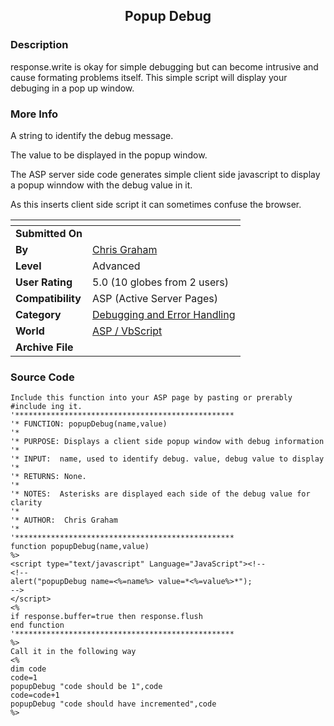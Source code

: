 ﻿<div align="center">

## Popup Debug


</div>

### Description

response.write is okay for simple debugging but can become intrusive and cause formating problems itself. This simple script will display your debuging in a pop up window.
 
### More Info
 
A string to identify the debug message.

The value to be displayed in the popup window.

The ASP server side code generates simple client side javascript to display a popup winndow with the debug value in it.

As this inserts client side script it can sometimes confuse the browser.


<span>             |<span>
---                |---
**Submitted On**   |
**By**             |[Chris Graham](https://github.com/Planet-Source-Code/PSCIndex/blob/master/ByAuthor/chris-graham.md)
**Level**          |Advanced
**User Rating**    |5.0 (10 globes from 2 users)
**Compatibility**  |ASP \(Active Server Pages\)
**Category**       |[Debugging and Error Handling](https://github.com/Planet-Source-Code/PSCIndex/blob/master/ByCategory/debugging-and-error-handling__4-6.md)
**World**          |[ASP / VbScript](https://github.com/Planet-Source-Code/PSCIndex/blob/master/ByWorld/asp-vbscript.md)
**Archive File**   |[](https://github.com/Planet-Source-Code/chris-graham-popup-debug__4-6511/archive/master.zip)





### Source Code

```
Include this function into your ASP page by pasting or prerably #include ing it.
'*************************************************
'* FUNCTION: popupDebug(name,value)
'*
'* PURPOSE: Displays a client side popup window with debug information
'*
'* INPUT:  name, used to identify debug. value, debug value to display
'*
'* RETURNS: None.
'*
'* NOTES:  Asterisks are displayed each side of the debug value for clarity
'*
'* AUTHOR:  Chris Graham
'*
'*************************************************
function popupDebug(name,value)
%>
<script type="text/javascript" Language="JavaScript"><!--
<!--
alert("popupDebug name=<%=name%> value=*<%=value%>*");
-->
</script>
<%
if response.buffer=true then response.flush
end function
'*************************************************
%>
Call it in the following way
<%
dim code
code=1
popupDebug "code should be 1",code
code=code+1
popupDebug "code should have incremented",code
%>
```

